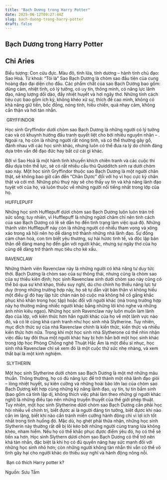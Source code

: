 ```yaml
---
title: "Bạch Dương trong Harry Potter"
date: 2025-06-12T09:27:44Z
slug: bach-duong-trong-harry-potter
draft: false
---
```


## Bạch Dương trong Harry Potter

## Chi Aries

Biểu tượng: Con cừu đực. Màu đỏ, tính lửa, tính dương – hành tinh chủ đạo: Sao Hoả. Từ khoá: “Tôi là”
Sao Bạch Dương là chòm sao đầu tiên của cung hoàng đạo đại diện cho đầu.  Các phẩm chất của sao Bạch Dương bao gồm: dũng cảm, nhiệt tình, có lý  tưởng, có uy tín, thông minh, có năng lực lãnh đạo, năng lượng dồi dào,  đầy nhiệt huyết và hơi ngây thơ. Những tính cách tiêu cực bao gồm ích  kỷ, không khéo xử sự, thích đề cao mình, không có khả năng giữ tiền, bốc  đồng, nóng tính, hiếu chiến, quá nhạy cảm, không cẩn thận và hơi tàn  nhẫn.

​
GRYFFINDOR

Học sinh Gryffindor dưới chòm sao Bạch  Dương là những người có lý tưởng cao và có khuynh hướng đấu tranh quyết  liệt cho bởi nhiều nguyên nhân – . Ngoài ra, họ còn là những người rất  nóng tính, và có thể thường gây gổ, đánh nhau với các học sinh khác,  nhưng luôn có thể đưa ra lý do chính đáng dựa trên vấn đề đạo đức hay  bất cứ cái gì khác.

Bởi vì Sao Hoả là một hành tinh khuyến khích chíên tranh và các cuộc thi  đấu dựa trên thể lực, sẽ có rất nhiều cầu thủ Quidditch sinh ra dưới  chòm sao này. Một học sinh Gryffindor thuộc sao Bạch Dương là một người  chân thật, sẽ không bao giờ cần đến “Chân Dựơc” đối với họ vì học cực kỳ  chân thật và cởi mở. Những phù thuỷ này sẽ cho thấy uy tín và khả năng  lãnh đạo tuyệt vời của họ, và luôn thuộc về những người nổi tiếng nhất  trong lớp của họ.

HUFFLEPUFF

Những học sinh Hufflepuff dứơi chòm sao  Bạch Dương luôn luôn tràn trề sức sống; tuy nhiên, vì Hufflepuff là  những ngừơi chăm chỉ nên tính cách của sao Bạch Dương có lẽ sẽ dẫn họ  đến tình trạng làm việc quá độ. Những thành viên Hufflepuff này còn là  những người có nhiều tham vọng và xông xáo trong xã hội nên họ dễ dàng  trở thành những nhà lãnh đạo. Sự đồng cảm chan hoà, con tim biết yêu  thương, sự hài hứơc tinh tế, và độc lập bản thân dễ dàng mang họ đến gần  với người khác, nhưng sự ngây thơ của họ cũng dễ dàng trở thành mục  tiêu cho kẻ xấu.
​​

RAVENCLAW

Những thành viên Ravenclaw này là những  người có khả năng tư duy tức thời. Bạch Dương là chòm sao của sự thông  thái, nhưng cũng là chòm sao của sự thiếu kiên định; học sinh Ravenclaw  sinh dưới chòm sao này cũng có thể bỏ qua sự khờ khạo, thiếu suy nghĩ,  dù cho chính họ thiếu năng lực tư duy (trong những trường hợp này, họ sẽ  tự dằn vặt bản thân vì không hiểu một điều gì đó hay lập tức chán nản  bỏ cuộc mà không hề cố gắng khắc phục khó khăn trong học tập) hoặc đối  với người khác (mà trong trường hợp này họ thường mắng nhiếc người khác  bằng những lời khó nghe và những ánh nhìn kiêu ngạo). Những học sinh  Ravenclaw này luôn muốn làm lãnh đạo của lớp, với kíên thức hơn hẳn  người khác của họ về một lãnh vực nào đó, và có lẽ cũng khá cạnh tranh  như học sinh nhà Slytherine. Tuy nhiên, mục đích thức sự của nhà  Ravenclaw chính là kiến thức, kiến thức và nhiều kiến thức hơn nữa.  Trong khi một học sinh nhà Slytherone có thể nhìn nhận việc đấu tay đôi  thua một người khác hay bị hơn hẳn bởi một học sinh khác trong lớp học  Phòng Chống nghệ Thuật Hắc Ám là một điều sỉ nhục, học sinh nhà  Ravenclaw chỉ sẽ xem đó là một cuộc thử sức nhẹ nhàng, và xem thất bại  là một kinh nghiệm.

​
SLYTHERIN

Một học sinh Slytherine dưới chòm sao  Bạch Dương là một mớ những mâu thuẫn. Thông thường, họ có đủ năng lực để  trở thành một nhà lãnh đạo giỏi – lòng nhiệt huyết, sự kiên cường và  những hoài bão lớn lao của chòm sao Bạch Dương kết hợp cùng những kỹ  năng lãnh đạo, uy tín, tự tin bẩm sinh (bao gồm cả tính lập dị, không  thích việc phải làm theo những gì người khác nghĩ) là những điều tạo nên  những truyền thuyết của thế giới phép thuật. Tuy nhiên, một học sinh  Slytherine dứơi chòm sao Bạch Dương cần phải học hỏi nhiều về chính trị,  biết đựơc ai là người đáng tin tưởng, bíêt đựơc khi nào cần im lặng,  biết khi nào cần tránh miễn cưỡng hành động chỉ vì lợi ích tốt nhất  trong tình huống đó. Mặc dù, họ ghét phải thừa nhận, những học sinh  Slytherin này thường rất dễ bị lôi kéo bởi những người cùng trang lứa  không khéo, nham hiểm. Nếu họ có thể khắc phục đựơc điểm ýêu đó, họ có  thể sẽ tiến xa hơn. Học sinh Slythern dứơi chòm sao Bạch Dương có thể  trở nên khá tàn nhẫn, đặc biệt là khi họ có đủ quyền năng hay sức mạnh  đối với những học sinh nhỏ hơn; còn những người không tàn nhẫn thì vẫn  có thể vô tình gây hại cho người khác do thiếu suy nghĩ và hành động  nông nỗi.

​
 Bạn có thích Harry potter k?

Nguồn: Sưu Tầm